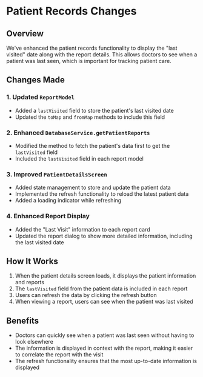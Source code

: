 # Patient Records Changes

## Overview

We've enhanced the patient records functionality to display the "last visited" date along with the report details. This allows doctors to see when a patient was last seen, which is important for tracking patient care.

## Changes Made

### 1. Updated `ReportModel`

- Added a `lastVisited` field to store the patient's last visited date
- Updated the `toMap` and `fromMap` methods to include this field

### 2. Enhanced `DatabaseService.getPatientReports`

- Modified the method to fetch the patient's data first to get the `lastVisited` field
- Included the `lastVisited` field in each report model

### 3. Improved `PatientDetailsScreen`

- Added state management to store and update the patient data
- Implemented the refresh functionality to reload the latest patient data
- Added a loading indicator while refreshing

### 4. Enhanced Report Display

- Added the "Last Visit" information to each report card
- Updated the report dialog to show more detailed information, including the last visited date

## How It Works

1. When the patient details screen loads, it displays the patient information and reports
2. The `lastVisited` field from the patient data is included in each report
3. Users can refresh the data by clicking the refresh button
4. When viewing a report, users can see when the patient was last visited

## Benefits

- Doctors can quickly see when a patient was last seen without having to look elsewhere
- The information is displayed in context with the report, making it easier to correlate the report with the visit
- The refresh functionality ensures that the most up-to-date information is displayed 